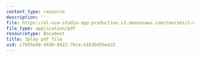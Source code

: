 ```yaml
---
content_type: resource
description: ''
file: https://ol-ocw-studio-app-production.s3.amazonaws.com/courses/2-003sc-engineering-dynamics-fall-2011/c765ba984636842276cee1b3bd5bea32_NHedXxUO-Bg.pdf
file_type: application/pdf
resourcetype: Document
title: 3play pdf file
uid: c765ba98-4636-8422-76ce-e1b3bd5bea32
---
```


